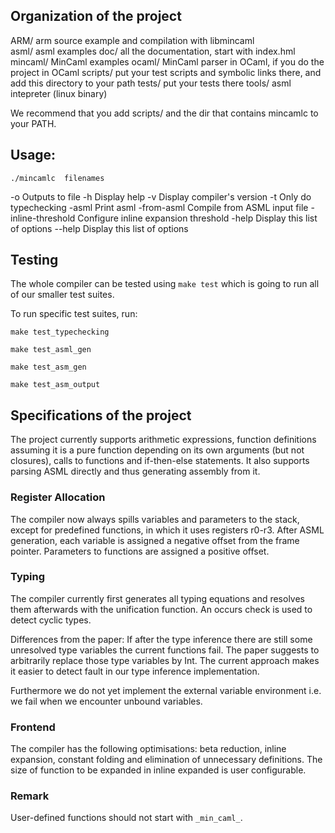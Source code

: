 ## Organization of the project

ARM/     arm source example and compilation with libmincaml   
asml/    asml examples
doc/     all the documentation, start with index.hml
mincaml/ MinCaml examples
ocaml/   MinCaml parser in OCaml, if you do the project in OCaml
scripts/ put your test scripts and symbolic links there, and add this 
         directory to your path
tests/   put your tests there
tools/   asml intepreter (linux binary)

We recommend that you add scripts/ and the dir that contains mincamlc to your
PATH.


## Usage:

  `./mincamlc  filenames`

  -o                  Outputs to file <file>
  -h                  Display help
  -v                  Display compiler's version
  -t                  Only do typechecking
  -asml               Print asml
  -from-asml          Compile from ASML input file
  -inline-threshold   Configure inline expansion threshold
  -help               Display this list of options
  --help              Display this list of options

## Testing

The whole compiler can be tested using `make test` which is going to run
all of our smaller test suites.

To run specific test suites, run:

`make test_typechecking`

`make test_asml_gen`

`make test_asm_gen`

`make test_asm_output`

## Specifications of the project

The project currently supports arithmetic expressions, function definitions 
assuming it is a pure function depending on its own arguments (but not
closures), calls to functions and if-then-else statements.
It also supports parsing ASML directly and thus generating assembly from it.

### Register Allocation

The compiler now always spills variables and parameters to the stack, except
for predefined functions, in which it uses registers r0-r3.
After ASML generation, each variable is assigned a negative offset from the
frame pointer.
Parameters to functions are assigned a positive offset.

### Typing

The compiler currently first generates all typing equations and resolves them
afterwards with the unification function. An occurs check is used to detect
cyclic types.

Differences from the paper: If after the type inference there are still some
unresolved type variables the current functions fail. The paper suggests to
arbitrarily replace those type variables by Int. The current approach makes it
easier to detect fault in our type inference implementation.

Furthermore we do not yet implement the external variable environment i.e. we
fail when we encounter unbound variables.

### Frontend 
The compiler has the following optimisations: beta reduction, inline expansion, constant folding and elimination of unnecessary definitions. The size of function to be expanded in inline expanded is user configurable.

### Remark

User-defined functions should not start with `_min_caml_`.
